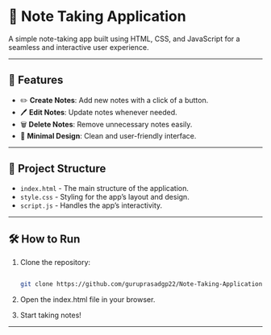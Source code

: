 # 📝 Note Taking Application  

A simple note-taking app built using HTML, CSS, and JavaScript for a seamless and interactive user experience.  

---

## 🌟 Features  

- ✏️ **Create Notes**: Add new notes with a click of a button.  
- 🖊️ **Edit Notes**: Update notes whenever needed.  
- 🗑️ **Delete Notes**: Remove unnecessary notes easily.  
- 🎨 **Minimal Design**: Clean and user-friendly interface.  

---

## 📂 Project Structure  

- `index.html` - The main structure of the application.  
- `style.css` - Styling for the app’s layout and design.  
- `script.js` - Handles the app’s interactivity.  

---

## 🛠️ How to Run  

1. Clone the repository:  

   ```bash

   git clone https://github.com/guruprasadgp22/Note-Taking-Application.git

   ```

2. Open the index.html file in your browser.

3. Start taking notes!

---
